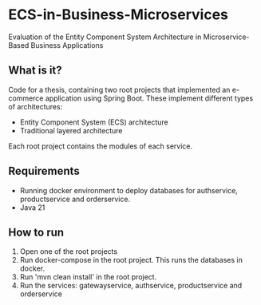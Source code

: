 # ECS-in-Business-Microservices
Evaluation of the Entity Component System Architecture in Microservice-Based Business Applications

## What is it?
Code for a thesis, containing two root projects that implemented an e-commerce application using Spring Boot.
These implement different types of architectures:
- Entity Component System (ECS) architecture
- Traditional layered architecture

Each root project contains the modules of each service.

## Requirements
- Running docker environment to deploy databases for authservice, productservice and orderservice.
- Java 21 

## How to run
1. Open one of the root projects
2. Run docker-compose in the root project. This runs the databases in docker.
3. Run 'mvn clean install' in the root project.
4. Run the services: gatewayservice, authservice, productservice and orderservice
